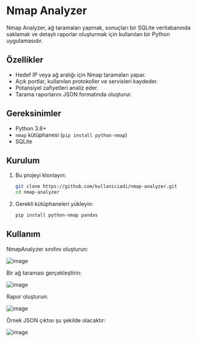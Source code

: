 # Nmap Analyzer

Nmap Analyzer, ağ taramaları yapmak, sonuçları bir SQLite veritabanında saklamak ve detaylı raporlar oluşturmak için kullanılan bir Python uygulamasıdır.

## Özellikler
- Hedef IP veya ağ aralığı için Nmap taramaları yapar.
- Açık portlar, kullanılan protokoller ve servisleri kaydeder.
- Potansiyel zafiyetleri analiz eder.
- Tarama raporlarını JSON formatında oluşturur.

## Gereksinimler
- Python 3.8+
- `nmap` kütüphanesi (`pip install python-nmap`)
- SQLite

## Kurulum
1. Bu projeyi klonlayın:
   ```bash
   git clone https://github.com/kullaniciadi/nmap-analyzer.git
   cd nmap-analyzer

2. Gerekli kütüphaneleri yükleyin:
   ```bash
   pip install python-nmap pandas

## Kullanım

NmapAnalyzer sınıfını oluşturun:

![image](https://github.com/user-attachments/assets/45c5e38c-10f2-4564-af0b-03641d24140e)

Bir ağ taraması gerçekleştirin:

![image](https://github.com/user-attachments/assets/834de4e9-f71c-49e0-ad01-1931f6df4991)

Rapor oluşturun:

![image](https://github.com/user-attachments/assets/cdc55f58-02aa-49ea-aa17-ccb11c99adee)

Örnek JSON çıktısı şu şekilde olacaktır:

![image](https://github.com/user-attachments/assets/ef86f6de-d87e-42c3-b258-68efa3079359)




